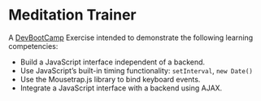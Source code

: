 # Meditation Trainer

A [DevBootCamp](http://devbootcamp.com/) Exercise intended to demonstrate the following learning competencies:



* Build a JavaScript interface independent of a backend.
* Use JavaScript’s built-in timing functionality: `setInterval`, `new Date()`
* Use the Mousetrap.js library to bind keyboard events.
* Integrate a JavaScript interface with a backend using AJAX.

